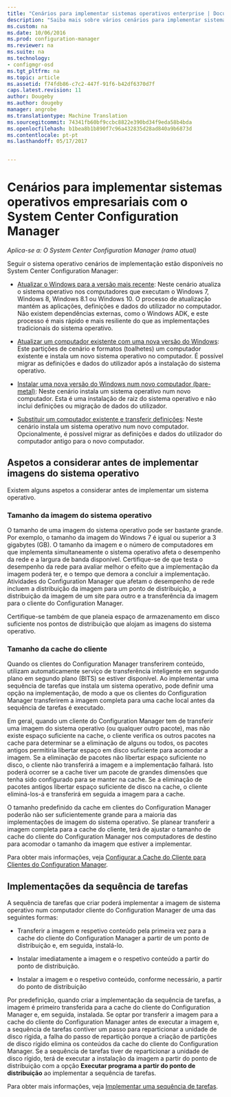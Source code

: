 ```yaml
---
title: "Cenários para implementar sistemas operativos enterprise | Documentos do Microsoft"
description: "Saiba mais sobre vários cenários para implementar sistemas operativos de empresa com o System Center Configuration Manager."
ms.custom: na
ms.date: 10/06/2016
ms.prod: configuration-manager
ms.reviewer: na
ms.suite: na
ms.technology:
- configmgr-osd
ms.tgt_pltfrm: na
ms.topic: article
ms.assetid: f74fdb86-c7c2-447f-91f6-b42df6370d7f
caps.latest.revision: 11
author: Dougeby
ms.author: dougeby
manager: angrobe
ms.translationtype: Machine Translation
ms.sourcegitcommit: 74341fb60bf9ccbc8822e390bd34f9eda58b4bda
ms.openlocfilehash: b1bea8b1b890f7c96a432835d28ad840a9b6873d
ms.contentlocale: pt-pt
ms.lasthandoff: 05/17/2017


---
```

# <a name="scenarios-to-deploy-enterprise-operating-systems-with-system-center-configuration-manager"></a>Cenários para implementar sistemas operativos empresariais com o System Center Configuration Manager

*Aplica-se a: O System Center Configuration Manager (ramo atual)*

Seguir o sistema operativo cenários de implementação estão disponíveis no System Center Configuration Manager:  

-   [Atualizar o Windows para a versão mais recente](upgrade-windows-to-the-latest-version.md): Neste cenário atualiza o sistema operativo nos computadores que executam o Windows 7, Windows 8, Windows 8.1 ou Windows 10. O processo de atualização mantém as aplicações, definições e dados do utilizador no computador. Não existem dependências externas, como o Windows ADK, e este processo é mais rápido e mais resiliente do que as implementações tradicionais do sistema operativo.  

-   [Atualizar um computador existente com uma nova versão do Windows](refresh-an-existing-computer-with-a-new-version-of-windows.md): Este partições de cenário e formatos (toalhetes) um computador existente e instala um novo sistema operativo no computador. É possível migrar as definições e dados do utilizador após a instalação do sistema operativo.  

-   [Instalar uma nova versão do Windows num novo computador (bare-metal)](install-new-windows-version-new-computer-bare-metal.md): Neste cenário instala um sistema operativo num novo computador. Esta é uma instalação de raiz do sistema operativo e não inclui definições ou migração de dados do utilizador.  

-   [Substituir um computador existente e transferir definições](replace-an-existing-computer-and-transfer-settings.md): Neste cenário instala um sistema operativo num novo computador. Opcionalmente, é possível migrar as definições e dados do utilizador do computador antigo para o novo computador.  

## <a name="things-to-consider-before-you-deploy-operating-system-images"></a>Aspetos a considerar antes de implementar imagens do sistema operativo  
 Existem alguns aspetos a considerar antes de implementar um sistema operativo.  

### <a name="operating-system-image-size"></a>Tamanho da imagem do sistema operativo  
 O tamanho de uma imagem do sistema operativo pode ser bastante grande. Por exemplo, o tamanho da imagem do Windows 7 é igual ou superior a 3 gigabytes (GB). O tamanho da imagem e o número de computadores em que implementa simultaneamente o sistema operativo afeta o desempenho da rede e a largura de banda disponível. Certifique-se de que testa o desempenho da rede para avaliar melhor o efeito que a implementação da imagem poderá ter, e o tempo que demora a concluir a implementação. Atividades do Configuration Manager que afetam o desempenho de rede incluem a distribuição da imagem para um ponto de distribuição, a distribuição da imagem de um site para outro e a transferência da imagem para o cliente do Configuration Manager.  

 Certifique-se também de que planeia espaço de armazenamento em disco suficiente nos pontos de distribuição que alojam as imagens do sistema operativo.  

### <a name="client-cache-size"></a>Tamanho da cache do cliente  
 Quando os clientes do Configuration Manager transferirem conteúdo, utilizam automaticamente serviço de transferência inteligente em segundo plano em segundo plano (BITS) se estiver disponível. Ao implementar uma sequência de tarefas que instala um sistema operativo, pode definir uma opção na implementação, de modo a que os clientes do Configuration Manager transferirem a imagem completa para uma cache local antes da sequência de tarefas é executado.  

 Em geral, quando um cliente do Configuration Manager tem de transferir uma imagem do sistema operativo (ou qualquer outro pacote), mas não existe espaço suficiente na cache, o cliente verifica os outros pacotes na cache para determinar se a eliminação de alguns ou todos, os pacotes antigos permitiria libertar espaço em disco suficiente para acomodar a imagem. Se a eliminação de pacotes não libertar espaço suficiente no disco, o cliente não transferirá a imagem e a implementação falhará. Isto poderá ocorrer se a cache tiver um pacote de grandes dimensões que tenha sido configurado para se manter na cache. Se a eliminação de pacotes antigos libertar espaço suficiente de disco na cache, o cliente eliminá-los-á e transferirá em seguida a imagem para a cache.  

 O tamanho predefinido da cache em clientes do Configuration Manager poderão não ser suficientemente grande para a maioria das implementações de imagem do sistema operativo. Se planear transferir a imagem completa para a cache do cliente, terá de ajustar o tamanho de cache do cliente do Configuration Manager nos computadores de destino para acomodar o tamanho da imagem que estiver a implementar.  

 Para obter mais informações, veja [Configurar a Cache do Cliente para Clientes do Configuration Manager](../../core/clients/manage/manage-clients.md#BKMK_ClientCache).  

## <a name="task-sequence-deployments"></a>Implementações da sequência de tarefas  
 A sequência de tarefas que criar poderá implementar a imagem de sistema operativo num computador cliente do Configuration Manager de uma das seguintes formas:  

-   Transferir a imagem e respetivo conteúdo pela primeira vez para a cache do cliente do Configuration Manager a partir de um ponto de distribuição e, em seguida, instalá-lo.  

-   Instalar imediatamente a imagem e o respetivo conteúdo a partir do ponto de distribuição.  

-   Instalar a imagem e o respetivo conteúdo, conforme necessário, a partir do ponto de distribuição  

 Por predefinição, quando criar a implementação da sequência de tarefas, a imagem é primeiro transferida para a cache do cliente do Configuration Manager e, em seguida, instalada. Se optar por transferir a imagem para a cache do cliente do Configuration Manager antes de executar a imagem e, a sequência de tarefas contiver um passo para reparticionar a unidade de disco rígida, a falha do passo de repartição porque a criação de partições de disco rígido elimina os conteúdos da cache do cliente do Configuration Manager. Se a sequência de tarefas tiver de reparticionar a unidade de disco rígido, terá de executar a instalação da imagem a partir do ponto de distribuição com a opção **Executar programa a partir do ponto de distribuição**  ao implementar a sequência de tarefas.  

 Para obter mais informações, veja [Implementar uma sequência de tarefas](manage-task-sequences-to-automate-tasks.md#BKMK_DeployTS).  

